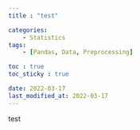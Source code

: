 ```yaml
---
title : "test"

categories:
    - Statistics
tags:
    - [Pandas, Data, Preprocessing]

toc : true
toc_sticky : true

date: 2022-03-17
last_modified_at: 2022-03-17
---  
```


test
